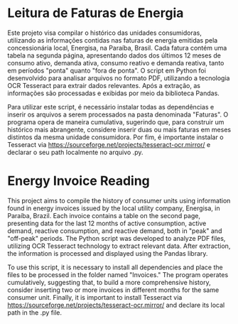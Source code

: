 # Leitura de Faturas de Energia

Este projeto visa compilar o histórico das unidades consumidoras, utilizando as informações contidas nas faturas de energia emitidas pela concessionária local, Energisa, na Paraíba, Brasil. Cada fatura contém uma tabela na segunda página, apresentando dados dos últimos 12 meses de consumo ativo, demanda ativa, consumo reativo e demanda reativa, tanto em períodos "ponta" quanto "fora de ponta". O script em Python foi desenvolvido para analisar arquivos no formato PDF, utilizando a tecnologia OCR Tesseract para extrair dados relevantes. Após a extração, as informações são processadas e exibidas por meio da biblioteca Pandas.

Para utilizar este script, é necessário instalar todas as dependências e inserir os arquivos a serem processados na pasta denominada "Faturas". O programa opera de maneira cumulativa, sugerindo que, para construir um histórico mais abrangente, considere inserir duas ou mais faturas em meses distintos da mesma unidade consumidora. Por fim, é importante instalar o Tesseract via https://sourceforge.net/projects/tesseract-ocr.mirror/ e declarar o seu path localmente no arquivo .py.

# Energy Invoice Reading

This project aims to compile the history of consumer units using information found in energy invoices issued by the local utility company, Energisa, in Paraíba, Brazil. Each invoice contains a table on the second page, presenting data for the last 12 months of active consumption, active demand, reactive consumption, and reactive demand, both in "peak" and "off-peak" periods. The Python script was developed to analyze PDF files, utilizing OCR Tesseract technology to extract relevant data. After extraction, the information is processed and displayed using the Pandas library.

To use this script, it is necessary to install all dependencies and place the files to be processed in the folder named "Invoices." The program operates cumulatively, suggesting that, to build a more comprehensive history, consider inserting two or more invoices in different months for the same consumer unit. Finally, it is important to install Tesseract via https://sourceforge.net/projects/tesseract-ocr.mirror/ and declare its local path in the .py file.

